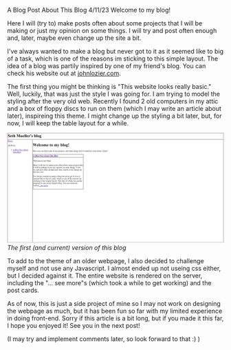 A Blog Post About This Blog
4/11/23
Welcome to my blog! 

Here I will (try to) make posts often about some projects that I will be making or just my opinion on some things. I will try and post often enough and, later, maybe even change up the site a bit.

I've always wanted to make a blog but never got to it as it seemed like to big of a task, which is one of the reasons im sticking to this simple layout. The idea of a blog was partily inspired by one of my friend's blog. You can check his website out at [johnlozier.com](https://www.johnlozier.com/). 

The first thing you might be thinking is "This website looks really basic." Well, luckily,  that was just the style I was going for. I am trying to model the styling after the very old web. Recently I found 2 old computers in my attic and a box of floppy discs to run on them (which I may write an article about later), inspireing this theme. I might change up the styling a bit later, but, for now, I will keep the table layout for a while.

![First version of the blog](../static/first_blog.png "First version of the blog")
_The first (and current) version of this blog_

To add to the theme of an older webpage, I also decided to challenge myself and not use any Javascript. I almost ended up not useing css either, but I decided against it. The entire website is rendered on the server, including the "... see more"s (which took a while to get working) and the post cards.

As of now, this is just a side project of mine so I may not work on designing the webpage as much, but it has been fun so far with my limited experience in doing front-end. Sorry if this article is a bit long, but if you made it this far, I hope you enjoyed it! See you in the next post!

(I may try and implement comments later, so look forward to that :) )